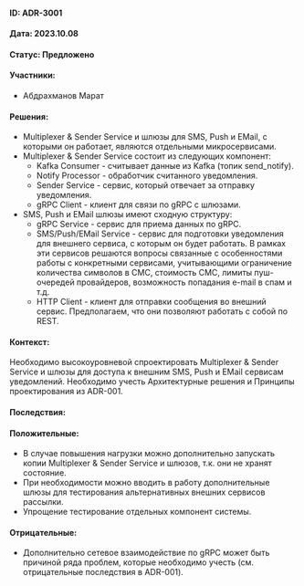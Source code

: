 #### ID: ADR-3001

#### Дата: 2023.10.08

#### Статус: Предложено

#### Участники:
* Абдрахманов Марат

#### Решения:
* Multiplexer & Sender Service и шлюзы для SMS, Push и EMail, с которыми он работает, являются отдельными микросервисами.
* Multiplexer & Sender Service состоит из следующих компонент:
    * Kafka Consumer - считывает данные из Kafka (топик send_notify).
    * Notify Processor - обработчик считанного уведомления.
    * Sender Service - сервис, который отвечает за отправку уведомления.
    * gRPC Client - клиент для связи по gRPC с шлюзами.
* SMS, Push и EMail шлюзы имеют сходную структуру:
    * gRPC Service - сервис для приема данных по gRPC.
    * SMS/Push/EMail Service - сервис для подготовки уведомления для внешнего сервиса, с которым он будет работать. В рамках эти сервисов решаются вопросы связанные с особенностями работы с конкретными сервисами, учитывающими ограничение количества символов в СМС, стоимость СМС, лимиты пуш-очередей провайдеров, возможность попадания e-mail в спам и т.д.
    * HTTP Client - клиент для отправки сообщения во внешний сервис. Предполагаем, что они позволяют работать с собой по REST.

#### Контекст:
Необходимо высокоуровневой спроектировать Multiplexer & Sender Service и шлюзы для доступа к внешним SMS, Push и EMail сервисам уведомлений. Необходимо учесть Архитектурные решения и Принципы проектирования из ADR-001. 

#### Последствия:

#### Положительные:
* В случае повышения нагрузки можно дополнительно запускать копии Multiplexer & Sender Service и шлюзов, т.к. они не хранят состояние.
* При необходимости можно вводить в работу дополнительные шлюзы для тестирования альтернативных внешних сервисов рассылки.
* Упрощение тестирование отдельных компонент системы.

#### Отрицательные:
* Дополнительно сетевое взаимодействие по gRPC может быть причиной ряда проблем, которые необходимо учесть (см. отрицательные последствия в ADR-001).